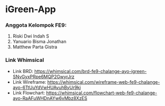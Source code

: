 # iGreen-App

### Anggota Kelompok FE9:

1. Riski Dwi Indah S
2. Yanuario Bisma Jonathan
3. Matthew Parta Gistra

### Link Whimsical 

- Link BRD: https://whimsical.com/brd-fe9-chalange-ayo-igreen-SNvGyxPRpe6MQP2GwyrJrz
- Link Wireframe: https://whimsical.com/wireframe-web-fe9-chalange-ayo-6TtUuYdVwHUAvuhByUr9kj
- Link Flowchart: https://whimsical.com/flowchart-web-fe9-chalange-ayo-RaAFuWHDnAYw6vMbz8XzES
